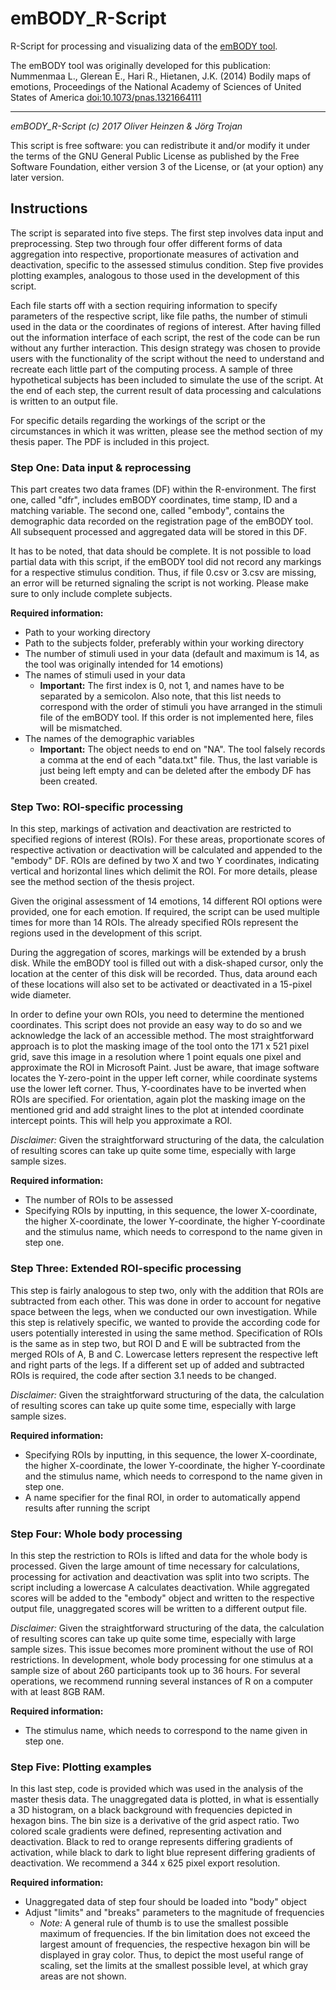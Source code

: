 # emBODY_R-Script
R-Script for processing and visualizing data of the [emBODY tool](https://git.becs.aalto.fi/eglerean/embody).

The emBODY tool was originally developed for this publication:  
Nummenmaa L., Glerean E., Hari R., Hietanen, J.K. (2014) Bodily maps of emotions, Proceedings of the National Academy of Sciences of United States of America [doi:10.1073/pnas.1321664111](http://www.pnas.org/content/111/2/646.abstract)

---

*emBODY_R-Script (c) 2017  Oliver Heinzen & Jörg Trojan*

This script is free software: you can redistribute it and/or modify it under the terms of the GNU General Public License as published by the Free Software Foundation, either version 3 of the License, or (at your option) any later version.

## Instructions
The script is separated into five steps. The first step involves data input and preprocessing. Step two through four offer different forms of data aggregation into respective, proportionate measures of activation and deactivation, specific to the assessed stimulus condition. Step five provides plotting examples, analogous to those used in the development of this script.

Each file starts off with a section requiring information to specify parameters of the respective script, like file paths, the number of stimuli used in the data or the coordinates of regions of interest. After having filled out the information interface of each script, the rest of the code can be run without any further interaction. This design strategy was chosen to provide users with the functionality of the script without the need to understand and recreate each little part of the computing process. A sample of three hypothetical subjects has been included to simulate the use of the script. At the end of each step, the current result of data processing and calculations is written to an output file.

For specific details regarding the workings of the script or the circumstances in which it was written, please see the method section of my thesis paper. The PDF is included in this project.

### Step One: Data input & reprocessing
This part creates two data frames (DF) within the R-environment. The first one, called "dfr", includes emBODY coordinates, time stamp, ID and a matching variable. The second one, called "embody", contains the demographic data recorded on the registration page of the emBODY tool. All subsequent processed and aggregated data will be stored in this DF.

It has to be noted, that data should be complete. It is not possible to load partial data with this script, if the emBODY tool did not record any markings for a respective stimulus condition. Thus, if file 0.csv or 3.csv are missing, an error will be returned signaling the script is not working. Please make sure to only include complete subjects.

**Required information:** 
* Path to your working directory
* Path to the subjects folder, preferably within your working directory 
* The number of stimuli used in your data (default and maximum is 14, as the tool was originally intended for 14 emotions)
* The names of stimuli used in your data
	* **Important:** The first index is 0, not 1, and names have to be separated by a semicolon. Also note, that this list needs to correspond with the order of stimuli you have arranged in the stimuli file of the emBODY tool. If this order is not implemented here, files will be mismatched.
* The names of the demographic variables
	* **Important:** The object needs to end on "NA". The tool falsely records a comma at the end of each "data.txt" file. Thus, the last variable is just being left empty and can be deleted after the embody DF has been created.

### Step Two: ROI-specific processing
In this step, markings of activation and deactivation are restricted to specified regions of interest (ROIs). For these areas, proportionate scores of respective activation or deactivation will be calculated and appended to the "embody" DF. ROIs are defined by two X and two Y coordinates, indicating vertical and horizontal lines which delimit the ROI. For more details, please see the method section of the thesis project. 

Given the original assessment of 14 emotions, 14 different ROI options were provided, one for each emotion. If required, the script can be used multiple times for more than 14 ROIs. The already specified ROIs represent the regions used in the development of this script.

During the aggregation of scores, markings will be extended by a brush disk. While the emBODY tool is filled out with a disk-shaped cursor, only the location at the center of this disk will be recorded. Thus, data around each of these locations will also set to be activated or deactivated in a 15-pixel wide diameter.

In order to define your own ROIs, you need to determine the mentioned coordinates. This script does not provide an easy way to do so and we acknowledge the lack of an accessible method. The most straightforward approach is to plot the masking image of the tool onto the 171 x 521 pixel grid, save this image in a resolution where 1 point equals one pixel and approximate the ROI in Microsoft Paint. Just be aware, that image software locates the Y-zero-point in the upper left corner, while coordinate systems use the lower left corner. Thus, Y-coordinates have to be inverted when ROIs are specified. For orientation, again plot the masking image on the mentioned grid and add straight lines to the plot at intended coordinate intercept points. This will help you approximate a ROI.

*Disclaimer:* Given the straightforward structuring of the data, the calculation of resulting scores can take up quite some time, especially with large sample sizes. 

**Required information:** 
* The number of ROIs to be assessed
* Specifying ROIs by inputting, in this sequence, the lower X-coordinate, the higher X-coordinate, the lower Y-coordinate, the higher Y-coordinate and the stimulus name, which needs to correspond to the name given in step one.

### Step Three: Extended ROI-specific processing
This step is fairly analogous to step two, only with the addition that ROIs are subtracted from each other. This was done in order to account for negative space between the legs, when we conducted our own investigation. While this step is relatively specific, we wanted to provide the according code for users potentially interested in using the same method. Specification of ROIs is the same as in step two, but ROI D and E will be subtracted from the merged ROIs of A, B and C. Lowercase letters represent the respective left and right parts of the legs. If a different set up of added and subtracted ROIs is required, the code after section 3.1 needs to be changed.

*Disclaimer:* Given the straightforward structuring of the data, the calculation of resulting scores can take up quite some time, especially with large sample sizes. 

**Required information:** 
* Specifying ROIs by inputting, in this sequence, the lower X-coordinate, the higher X-coordinate, the lower Y-coordinate, the higher Y-coordinate and the stimulus name, which needs to correspond to the name given in step one.
* A name specifier for the final ROI, in order to automatically append results after running the script

### Step Four: Whole body processing
In this step the restriction to ROIs is lifted and data for the whole body is processed. Given the large amount of time necessary for calculations, processing for activation and deactivation was split into two scripts. The script including a lowercase A calculates deactivation. While aggregated scores will be added to the "embody" object and written to the respective output file, unaggregated scores will be written to a different output file.

*Disclaimer:* Given the straightforward structuring of the data, the calculation of resulting scores can take up quite some time, especially with large sample sizes. This issue becomes more prominent without the use of ROI restrictions. In development, whole body processing for one stimulus at a sample size of about 260 participants took up to 36 hours. For several operations, we recommend running several instances of R on a computer with at least 8GB RAM.

**Required information:**
* The stimulus name, which needs to correspond to the name given in step one.

### Step Five: Plotting examples
In this last step, code is provided which was used in the analysis of the master thesis data. The unaggregated data is plotted, in what is essentially a 3D histogram, on a black background with frequencies depicted in hexagon bins. The bin size is a derivative of the grid aspect ratio. Two colored scale gradients were defined, representing activation and deactivation. Black to red to orange represents differing gradients of activation, while black to dark to light blue represent differing gradients of deactivation. We recommend a 344 x 625 pixel export resolution.

**Required information:**
* Unaggregated data of step four should be loaded into "body" object
* Adjust "limits" and "breaks" parameters to the magnitude of frequencies
	* *Note:* A general rule of thumb is to use the smallest possible maximum of frequencies. If the bin limitation does not exceed the largest amount of frequencies, the respective hexagon bin will be displayed in gray color. Thus, to depict the most useful range of scaling, set the limits at the smallest possible level, at which gray areas are not shown.